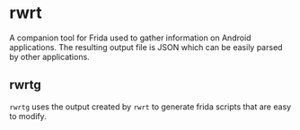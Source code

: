 # rwrt

A companion tool for Frida used to gather information on Android applications. 
The resulting output file is JSON which can be easily parsed by other applications.

## rwrtg

`rwrtg` uses the output created by `rwrt` to generate frida scripts that are easy to modify. 